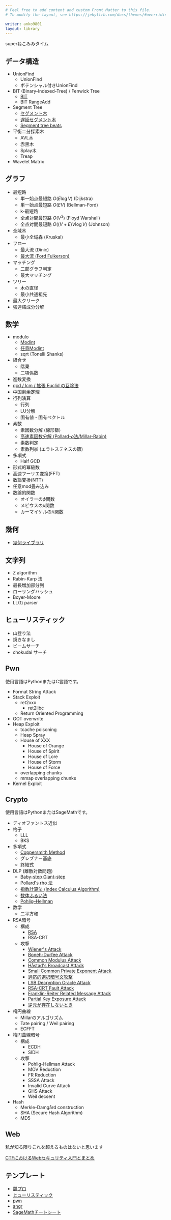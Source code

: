 ```yaml
---
# Feel free to add content and custom Front Matter to this file.
# To modify the layout, see https://jekyllrb.com/docs/themes/#overriding-theme-defaults

writer: anko9801
layout: library
---
```


superねこみみタイム

<!-- {% assign mydocs = site.snippets | group_by: 'category' %}
{% for cat in mydocs %}

## {{ cat.name }}
{% assign items = cat.items | sort: 'title' %}{% for item in items %}
- [{{item.title}}]({{ item.url | relative_url }}){% endfor %}{% endfor %} -->

## データ構造

- UnionFind
  - UnionFind
  - ポテンシャル付きUnionFind
- BIT (Binary-Indexed-Tree) / Fenwick Tree
  - [BIT](./snippets/bit)
  - BIT RangeAdd
- Segment Tree
  - [セグメント木](./snippets/segtree)
  - [遅延セグメント木](./snippets/lazysegtree)
  - [Segment tree beats](./snippets/segtreebeats)
- 平衡二分探索木
  - AVL木
  - 赤黒木
  - Splay木
  - Treap
- Wavelet Matrix

## グラフ

- 最短路
  - 単一始点最短路 $O(E\log V)$ (Dijkstra)
  - 単一始点最短路 $O(EV)$ (Bellman-Ford)
  - k-最短路
  - 全点対間最短路 $O(V^3)$ (Floyd Warshall)
  - 全点対間最短路 $O((V + E)V\log V)$ (Johnson)
- 全域木
  - 最小全域森 (Kruskal)
- フロー
  - 最大流 (Dinic)
  - [最大流 (Ford Fulkerson)](./snippets/ford-fulkerson)
- マッチング
  - 二部グラフ判定
  - 最大マッチング
- ツリー
  - 木の直径
  - 最小共通祖先
- 最大クリーク
- 強連結成分分解

<!-- ## アルゴリズム -->

<!-- - [二次元配列の回転](./snippets/vector2d-rotate)
- [ランレングス圧縮](./snippets/run-length-encode)
- [偏角ソート](./snippets/arg-sort)
- [反復写像](./snippets/iterated-function)
- [スライド最小値](./snippets/slideminimum)
- [座標圧縮](./snippets/compress) -->

## 数学

- modulo
  - [Modint](./snippets/modint)
  - [任意Modint](./snippets/arbitrary-modint)
  - sqrt (Tonelli Shanks)
- 組合せ
  - 階乗
  - 二項係数
- 進数変換
- [gcd / lcm / 拡張 Euclid の互除法](./snippets/gcd)
- 中国剰余定理
- 行列演算
  - 行列
  - LU分解
  - 固有値・固有ベクトル
- 素数
  - 素因数分解 (線形篩)
  - [高速素因数分解 (Pollard-$\rho$法/Millar-Rabin)](./snippets/factorize)
  - 素数判定
  - 素数列挙 (エラトステネスの篩)
- 多項式
  - Half GCD
- 形式的冪級数
- 高速フーリエ変換(FFT)
- 数論変換(NTT)
- 任意mod畳み込み
- 数論的関数
  - オイラーの$\phi$関数
  - メビウスの$\mu$関数
  - カーマイケルの$\lambda$関数

## 幾何

- [幾何ライブラリ](./snippets/geometry)

## 文字列

- Z algorithm
- Rabin-Karp 法
- 最長増加部分列
- ローリングハッシュ
- Boyer-Moore
- LL(1) parser

## ヒューリスティック

- 山登り法
- 焼きなまし
- ビームサーチ
- chokudai サーチ

## Pwn

使用言語はPythonまたはC言語です。

- Format String Attack
- Stack Exploit
  - ret2xxx
    - ret2libc
  - Return Oriented Programming
- GOT overwrite
- Heap Exploit
  - tcache poisoning
  - Heap Spray
  - House of XXX
    - House of Orange
    - House of Spirit
    - House of Lore
    - House of Storm
    - House of Force
  - overlapping chunks
  - mmap overlapping chunks
- Kernel Exploit

## Crypto

使用言語はPythonまたはSageMathです。

- ディオファントス近似
- 格子
  - LLL
  - BKS
- 多項式
  - [Coppersmith Method](./snippets/coppersmith)
  - グレブナー基底
  - 終結式
- DLP (離散対数問題)
  - [Baby-step Giant-step](./snippets/bsgs)
  - [Pollard's rho 法](./snippets/pollards-rho)
  - [指数計算法 (Index Calculus Algorithm)](./snippets/index-calculus)
  - [数体ふるい法](./snippets/number-field-sieve)
  - [Pohlig–Hellman](./snippets/pohlig-hellman)
- 数学
  - 二平方和
- RSA暗号
  - 構成
    - [RSA](./snippets/rsa)
    - RSA-CRT
  - 攻撃
    - [Wiener's Attack](./snippets/wieners-attack)
    - [Boneh-Durfee Attack](./snippets/boneh-durfee)
    - [Common Modulus Attack](./snippets/common-modulus)
    - [Håstad's Broadcast Attack](./snippets/hastads-broadcast)
    - [Small Common Private Exponent Attack](./snippets/small-private-exponent)
    - [適応的選択暗号文攻撃](./snippets/rsa-cca)
    - [LSB Decryption Oracle Attack](./snippets/lsb-decryption-oracle)
    - [RSA-CRT Fault Attack](./snippets/rsa-crt-fault)
    - [Franklin-Reiter Related Message Attack](./snippets/franklin-reiter)
    - [Partial Key Exposure Attack](./snippets/partial-key)
    - [逆元が存在しないとき](./snippets/no-inverse)
- 楕円曲線
  - Millarのアルゴリズム
  - Tate pairing / Weil pairing
  - ECFFT
- 楕円曲線暗号
  - 構成
    - ECDH
    - SIDH
  - 攻撃
    - Pohlig-Hellman Attack
    - MOV Reduction
    - FR Reduction
    - SSSA Attack
    - Invalid Curve Attack
    - GHS Attack
    - Weil decsent
- Hash
  - Merkle-Damgård construction
  - SHA (Secure Hash Algorithm)
  - MD5

## Web

私が知る限りこれを超えるものはないと思います

[CTFにおけるWebセキュリティ入門とまとめ](https://blog.hamayanhamayan.com/entry/2021/12/01/194114)

## テンプレート

- [競プロ](./snippets/template)
- [ヒューリスティック](./snippets/heuristic)
- [pwn](./snippets/pwn)
- [angr](./snippets/angr)
- [SageMathチートシート](./snippets/sagemath)
